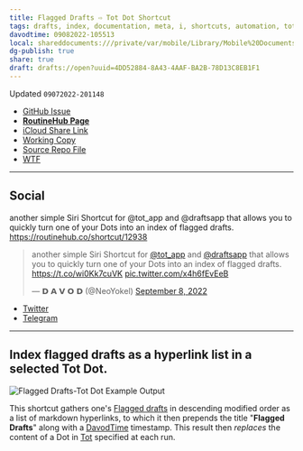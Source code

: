 ```yaml
---
title: Flagged Drafts ⇨ Tot Dot Shortcut
tags: drafts, index, documentation, meta, i, shortcuts, automation, tot
davodtime: 09082022-105513
local: shareddocuments:///private/var/mobile/Library/Mobile%20Documents/iCloud~md~obsidian/Documents/OBSHIDDIAN/drafts/4DD52884-8A43-4AAF-BA2B-78D13C8EB1F1.md
dg-publish: true
share: true
draft: drafts://open?uuid=4DD52884-8A43-4AAF-BA2B-78D13C8EB1F1
---
```

Updated `09072022-201148`

- [GitHub Issue](https://github.com/extratone/i/issues/254)
- [**RoutineHub Page**](https://routinehub.co/shortcut/12938)
- [iCloud Share Link](https://www.icloud.com/shortcuts/b0bffdbe7133468282025b9e989edb88)
- [Working Copy](working-copy://open?repo=i&path=shortcuts&mode=content)
- [Source Repo File](https://github.com/extratone/i/blob/main/shortcuts/Tot/FlaggedDrafts-TotDot.shortcut)
- [WTF](https://davidblue.wtf/drafts/4DD52884-8A43-4AAF-BA2B-78D13C8EB1F1.html)

---

## Social

another simple Siri Shortcut for @tot_app and @draftsapp that allows you to quickly turn one of your Dots into an index of flagged drafts. https://routinehub.co/shortcut/12938

<blockquote class="twitter-tweet"><p lang="en" dir="ltr">another simple Siri Shortcut for <a href="https://twitter.com/tot_app?ref_src=twsrc%5Etfw">@tot_app</a> and <a href="https://twitter.com/draftsapp?ref_src=twsrc%5Etfw">@draftsapp</a> that allows you to quickly turn one of your Dots into an index of flagged drafts. <a href="https://t.co/wi0Kk7cuVK">https://t.co/wi0Kk7cuVK</a> <a href="https://t.co/x4h6fEvEeB">pic.twitter.com/x4h6fEvEeB</a></p>&mdash; 𝗗 𝗔 𝗩 𝗢 𝗗 (@NeoYokel) <a href="https://twitter.com/NeoYokel/status/1567681805024649218?ref_src=twsrc%5Etfw">September 8, 2022</a></blockquote> <script async src="https://platform.twitter.com/widgets.js" charset="utf-8"></script>

- [Twitter](https://twitter.com/NeoYokel/status/1567681805024649218)
- [Telegram](https://t.me/extratone/12760)

<script async="" src="https://telegram.org/js/telegram-widget.js?1" data-telegram-post="extratone/12760" data-width="100%"></script>

---

## Index flagged drafts as a hyperlink list in a selected Tot Dot.

![Flagged Drafts-Tot Dot Example Output](https://user-images.githubusercontent.com/43663476/189010047-d13b9a8c-73a4-4893-9c41-389bc987ee68.png)

This shortcut gathers one's [Flagged drafts](https://docs.getdrafts.com/docs/drafts/tagging) in descending modified order as a list of markdown hyperlinks, to which it then prepends the title "**Flagged Drafts**" along with a [DavodTime](https://github.com/extratone/bilge/wiki/DavodTime) timestamp. This result then *replaces* the content of a Dot in [Tot](https://apps.apple.com/us/app/tot-pocket/id1498235191) specified at each run.